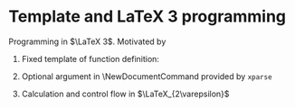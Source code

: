 
# Template and LaTeX 3 programming

Programming in $\LaTeX 3$. Motivated by 


1. Fixed template of function definition:

2. Optional argument in \NewDocumentCommand provided by `xparse`

3. Calculation and control flow in $\LaTeX_{2\varepsilon}$